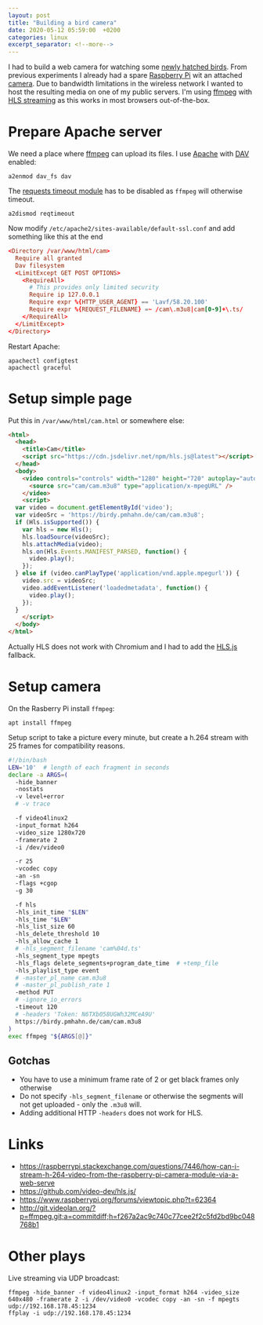 ```yaml
---
layout: post
title: "Building a bird camera"
date: 2020-05-12 05:59:00  +0200
categories: linux
excerpt_separator: <!--more-->
---
```


I had to build a web camera for watching some [newly hatched birds](https://birdy.pmhahn.de/cam.html).
From previous experiments I already had a spare [Raspberry Pi](https://www.raspberrypi.org/) wit an attached [camera](https://www.raspberrypi.org/documentation/hardware/camera/).
Due to bandwidth limitations in the wireless network I wanted to host the resulting media on one of my public servers.
I'm using [ffmpeg](https://ffmpeg.org/) with [HLS streaming](https://ffmpeg.org/ffmpeg-formats.html#hls-2) as this works in most browsers out-of-the-box.

<!--more-->

# Prepare Apache server

We need a place where [ffmpeg](https://www.ffmpeg.org/) can upload its files.
I use [Apache](http://httpd.apache.org/) with [DAV](http://httpd.apache.org/docs/current/mod/mod_dav_fs.html) enabled:
```
a2enmod dav_fs dav
```

The [requests timeout module](http://httpd.apache.org/docs/current/mod/mod_reqtimeout.html) has to be disabled as `ffmpeg` will otherwise timeout.
```
a2dismod reqtimeout
```

Now modify `/etc/apache2/sites-available/default-ssl.conf` and add something like this at the end
```conf
<Directory /var/www/html/cam>
  Require all granted
  Dav filesystem
  <LimitExcept GET POST OPTIONS>
    <RequireAll>
      # This provides only limited security
      Require ip 127.0.0.1
      Require expr %{HTTP_USER_AGENT} == 'Lavf/58.20.100'
      Require expr %{REQUEST_FILENAME} =~ /cam\.m3u8|cam[0-9]+\.ts/
    </RequireAll>
  </LimitExcept>
</Directory>
```

Restart Apache:
```
apachectl configtest
apachectl graceful
```

# Setup simple page

Put this in `/var/www/html/cam.html` or somewhere else:
```html
<html>
  <head>
    <title>Cam</title>
    <script src="https://cdn.jsdelivr.net/npm/hls.js@latest"></script>
  </head>
  <body>
    <video controls="controls" width="1280" height="720" autoplay="autoplay" id="video" >
      <source src="cam/cam.m3u8" type="application/x-mpegURL" />
    </video>
    <script>
  var video = document.getElementById('video');
  var videoSrc = 'https://birdy.pmhahn.de/cam/cam.m3u8';
  if (Hls.isSupported()) {
    var hls = new Hls();
    hls.loadSource(videoSrc);
    hls.attachMedia(video);
    hls.on(Hls.Events.MANIFEST_PARSED, function() {
      video.play();
    });
  } else if (video.canPlayType('application/vnd.apple.mpegurl')) {
    video.src = videoSrc;
    video.addEventListener('loadedmetadata', function() {
      video.play();
    });
  }
    </script>
  </body>
</html>
```
Actually HLS does not work with Chromium and I had to add the [HLS.js](https://github.com/video-dev/hls.js/) fallback.


# Setup camera

On the Rasberry Pi install `ffmpeg`:

```
apt install ffmpeg
```

Setup script to take a picture every minute, but create a h.264 stream with 25 frames for compatibility reasons.

```bash
#!/bin/bash
LEN='10'  # length of each fragment in seconds
declare -a ARGS=(
  -hide_banner
  -nostats
  -v level+error
  # -v trace

  -f video4linux2
  -input_format h264
  -video_size 1280x720
  -framerate 2
  -i /dev/video0

  -r 25
  -vcodec copy
  -an -sn
  -flags +cgop
  -g 30

  -f hls
  -hls_init_time "$LEN"
  -hls_time "$LEN"
  -hls_list_size 60
  -hls_delete_threshold 10
  -hls_allow_cache 1
  # -hls_segment_filename 'cam%04d.ts'
  -hls_segment_type mpegts
  -hls_flags delete_segments+program_date_time  # +temp_file
  -hls_playlist_type event
  # -master_pl_name cam.m3u8
  # -master_pl_publish_rate 1
  -method PUT
  # -ignore_io_errors
  -timeout 120
  # -headers 'Token: N6TXb058UGWh32MCeA9U'
  https://birdy.pmhahn.de/cam/cam.m3u8
)
exec ffmpeg "${ARGS[@]}"
```

## Gotchas
* You have to use a minimum frame rate of 2 or get black frames only otherwise
* Do not specify `-hls_segment_filename` or otherwise the segments will not get uploaded - only the `.m3u8` will.
* Adding additional HTTP `-headers` does not work for HLS.

# Links

* https://raspberrypi.stackexchange.com/questions/7446/how-can-i-stream-h-264-video-from-the-raspberry-pi-camera-module-via-a-web-serve
* https://github.com/video-dev/hls.js/
* https://www.raspberrypi.org/forums/viewtopic.php?t=62364
* http://git.videolan.org/?p=ffmpeg.git;a=commitdiff;h=f267a2ac9c740c77cee2f2c5fd2bd9bc048768b1

# Other plays

Live streaming via UDP broadcast:
```
ffmpeg -hide_banner -f video4linux2 -input_format h264 -video_size 640x480 -framerate 2 -i /dev/video0 -vcodec copy -an -sn -f mpegts udp://192.168.178.45:1234
ffplay -i udp://192.168.178.45:1234
```
